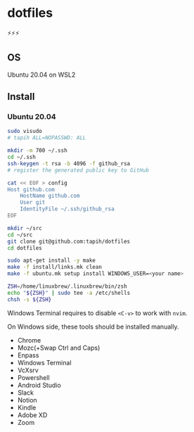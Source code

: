 # dotfiles

⚡⚡⚡

## OS

Ubuntu 20.04 on WSL2

## Install

### Ubuntu 20.04

```sh
sudo visudo
# tapih ALL=NOPASSWD: ALL

mkdir -m 700 ~/.ssh
cd ~/.ssh
ssh-keygen -t rsa -b 4096 -f github_rsa
# register the generated public key to GitHub

cat << EOF > config
Host github.com
    HostName github.com
    User git
    IdentityFile ~/.ssh/github_rsa
EOF

mkdir ~/src
cd ~/src
git clone git@github.com:tapih/dotfiles
cd dotfiles

sudo apt-get install -y make
make -f install/links.mk clean
make -f ubuntu.mk setup install WINDOWS_USER=<your name>

ZSH=/home/linuxbrew/.linuxbrew/bin/zsh
echo "${ZSH}" | sudo tee -a /etc/shells
chsh -s ${ZSH}
```

Windows Terminal requires to disable `<C-v>` to work with `nvim`.

On Windows side, these tools should be installed manually.

- Chrome
- Mozc(+Swap Ctrl and Caps)
- Enpass
- Windows Terminal
- VcXsrv
- Powershell
- Android Studio
- Slack
- Notion
- Kindle
- Adobe XD
- Zoom

